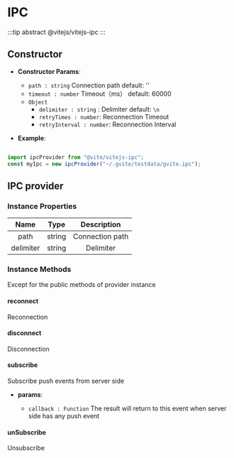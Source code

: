 # IPC 

:::tip abstract
@vitejs/vitejs-ipc
:::

## Constructor

- **Constructor Params**: 

  * `path : string` Connection path  default: ''
  * `timeout : number` Timeout（ms） default: 60000
  * `Object` 
	- `delimiter : string` : Delimiter default: `\n`
    - `retryTimes : number`: Reconnection Timeout
    - `retryInterval : number`: Reconnection Interval

- **Example**:

```javascript

import ipcProvider from "@vite/vitejs-ipc";
const myIpc = new ipcProvider("~/.gvite/testdata/gvite.ipc");

```

## IPC provider

### Instance Properties

|  Name  | Type | Description |
|:------------:|:-----:|:-----:|
| path | string | Connection path |
| delimiter | string | Delimiter |

### Instance Methods
Except for the public methods of provider instance

#### reconnect
Reconnection

#### disconnect
Disconnection

#### subscribe
Subscribe push events from server side

- **params**: 

  * `callback : Function` The result will return to this event when server side has any push event

#### unSubscribe
Unsubscribe
